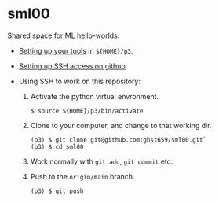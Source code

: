 # sml00

Shared space for ML hello-worlds.

* [Setting up your tools](https://github.com/ghst659/sml00/blob/main/py_setup.md)
  in `${HOME}/p3`.
* [Setting up SSH access on github](https://github.com/ghst659/sml00/blob/main/ssh_setup.md)
* Using SSH to work on this repository:

  1. Activate the python virtual envronment.

     ```
     $ source ${HOME}/p3/bin/activate
     ```

  2. Clone to your computer, and change to that working dir.

     ```
     (p3) $ git clone git@github.com:ghst659/sml00.git`
     (p3) $ cd sml00
     ```

  3. Work normally with `git add`, `git commit` etc.
  4. Push to the `origin/main` branch.

     ```
     (p3) $ git push
     ```
